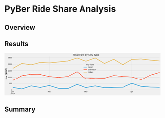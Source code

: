 # PyBer Ride Share Analysis

## Overview



## Results


![alt text](https://github.com/jseverin1984/PyBer_Analysis/blob/main/Analysis/Pyber_fare_summary.png "line chart")

## Summary

